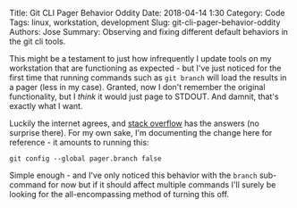 Title: Git CLI Pager Behavior Oddity
Date: 2018-04-14 1:30
Category: Code
Tags: linux, workstation, development
Slug: git-cli-pager-behavior-oddity
Authors: Jose
Summary: Observing and fixing different default behaviors in the git cli tools.

This might be a testament to just how infrequently I update tools on my workstation that are functioning as expected - but I've just noticed for the first time that running commands such as `git branch` will load the results in a pager (less in my case). Granted, now I don't remember the original functionality, but I *think* it would just page to STDOUT. And damnit, that's exactly what I want.

Luckily the internet agrees, and [stack overflow](https://stackoverflow.com/questions/48341920/git-branch-command-behaves-like-less) has the answers (no surprise there). For my own sake, I'm documenting the change here for reference - it amounts to running this:

```
git config --global pager.branch false
```

Simple enough - and I've only noticed this behavior with the `branch` sub-command for now but if it should affect multiple commands I'll surely be looking for the all-encompassing method of turning this off.
